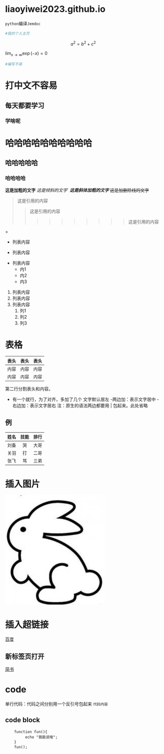 # liaoyiwei2023.github.io

`python`编译`Jemdoc`

```python
#我的个人主页
```

$$
a^2=b^2+c^2
$$

$\lim_{x \to \infty} \exp(-x) = 0$



```python
#编写不易
```

# 打中文不容易

 ## 每天都要学习

  ### 学啥呢

# 哈哈哈哈哈哈哈哈哈哈

## 哈哈哈哈哈

### 哈哈哈哈

**这是加粗的文字**
*这是倾斜的文字*`
***这是斜体加粗的文字***
~~这是加删除线的文字~~
>这是引用的内容
>>这是引用的内容
>>>>>>>>>>这是引用的内容

\>

- 列表内容
+ 列表内容
* 列表内容
   * 内1
   * 内2
   * 内3

1. 列表内容
2. 列表内容
3. 列表内容
   1. 列1
   2. 列2
   3. 列3

# 表格
表头|表头|表头
---|:--:|---:
内容|内容|内容
内容|内容|内容

第二行分割表头和内容。
- 有一个就行，为了对齐，多加了几个
文字默认居左
-两边加：表示文字居中
-右边加：表示文字居右
注：原生的语法两边都要用 | 包起来。此处省略

## 例
姓名|技能|排行
--|:--:|--:
刘备|哭|大哥
关羽|打|二哥
张飞|骂|三弟

# 插入图片
![image alt](rabbit.jpeg "pic title")

# 插入超链接
[百度](http://baidu.com "baidu title")
## 新标签页打开
<a href="https://www.jianshu.com/" target="_blank">简书</a>

# code
单行代码：代码之间分别用一个反引号包起来
`代码内容`
## code block
```
    function fun(){
         echo "我能说啥";
    }
    fun();
```

